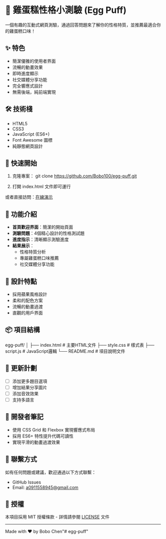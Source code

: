 # 🧁 雞蛋糕性格小測驗 (Egg Puff)

一個有趣的互動式網頁測驗，通過回答問題來了解你的性格特質，並推薦最適合你的雞蛋糕口味！

## ✨ 特色

- 簡潔優雅的使用者界面
- 流暢的動畫效果
- 即時進度顯示
- 社交媒體分享功能
- 完全響應式設計
- 無需後端，純前端實現

## 🛠 技術棧

- HTML5
- CSS3
- JavaScript (ES6+)
- Font Awesome 圖標
- 純靜態網頁設計

## 🚀 快速開始

1. 克隆專案：
git clone https://github.com/Bobo100/egg-puff.git

2. 打開 index.html 文件即可運行

或者直接訪問：[在線演示](https://bobo100.github.io/egg-puff/)

## 📱 功能介紹

- **首頁歡迎界面**：簡潔的開始頁面
- **測驗問題**：4個精心設計的性格測試題
- **進度指示**：清晰顯示測驗進度
- **結果展示**：
  - 性格特質分析
  - 專屬雞蛋糕口味推薦
  - 社交媒體分享功能

## 🎨 設計特點

- 採用蘋果風格設計
- 柔和的配色方案
- 流暢的動畫過渡
- 直觀的用戶界面

## 📦 項目結構

egg-puff/
│
├── index.html      # 主要HTML文件
├── style.css       # 樣式表
├── script.js       # JavaScript邏輯
└── README.md       # 項目說明文件

## 🔄 更新計劃

- [ ] 添加更多題目選項
- [ ] 增加結果分享圖片
- [ ] 添加音效效果
- [ ] 支持多語言

## 📝 開發者筆記

- 使用 CSS Grid 和 Flexbox 實現響應式布局
- 採用 ES6+ 特性提升代碼可讀性
- 實現平滑的動畫過渡效果

## 📮 聯繫方式

如有任何問題或建議，歡迎通過以下方式聯繫：

- GitHub Issues
- Email: a0911558945@gmail.com

## 📄 授權

本項目採用 MIT 授權條款 - 詳情請參閱 [LICENSE](LICENSE) 文件

---

Made with ❤️ by Bobo Chen"# egg-puff" 
